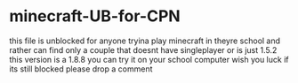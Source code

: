 # minecraft-UB-for-CPN
this file is unblocked for anyone tryina play minecraft in theyre school and rather can find only a couple that doesnt have singleplayer or is just 1.5.2 this version
is a 1.8.8 you can try it on your school computer wish you luck 
if its still blocked please drop a comment
